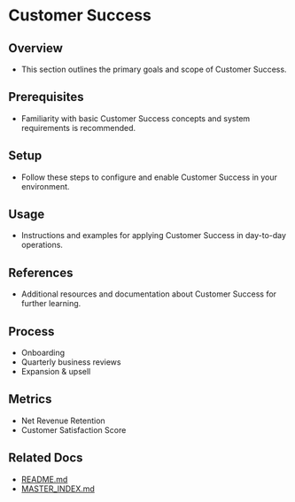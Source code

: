 # Customer Success

## Overview
- This section outlines the primary goals and scope of Customer Success.

## Prerequisites
- Familiarity with basic Customer Success concepts and system requirements is recommended.

## Setup
- Follow these steps to configure and enable Customer Success in your environment.

## Usage
- Instructions and examples for applying Customer Success in day-to-day operations.

## References
- Additional resources and documentation about Customer Success for further learning.


## Process
- Onboarding
- Quarterly business reviews
- Expansion & upsell

## Metrics
- Net Revenue Retention
- Customer Satisfaction Score

## Related Docs
- [README.md](README.md)
- [MASTER_INDEX.md](MASTER_INDEX.md)

